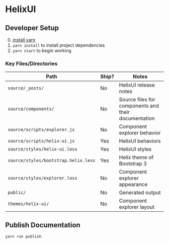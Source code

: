# HelixUI

## Developer Setup

0. [install yarn](https://yarnpkg.com/en/docs/install)
0. `yarn install` to install project dependencies
0. `yarn start` to begin working


### Key Files/Directories
Path | Ship? | Notes
----- | ----- | -----
`source/_posts/` | No | HelixUI release notes
`source/components/` | No | Source files for components and their documentation
`source/scripts/explorer.js` | No | Component explorer behavior
`source/scripts/helix-ui.js` | Yes | HelixUI behaviors
`source/styles/helix-ui.less` | Yes | HelixUI styles
`source/styles/bootstrap.helix.less` | Yes | Helix theme of Bootstrap 3
`source/styles/explorer.less` | No | Component explorer appearance
`public/` | No | Generated output
`themes/helix-ui/` | No | Component explorer layout


## Publish Documentation
```
yarn run publish
```
